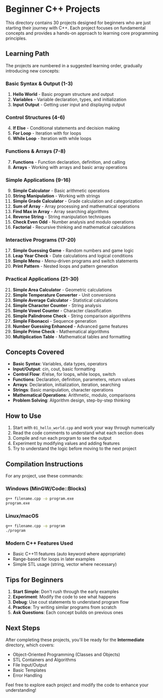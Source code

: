 # Beginner C++ Projects

This directory contains 30 projects designed for beginners who are just starting their journey with C++. Each project focuses on fundamental concepts and provides a hands-on approach to learning core programming principles.

## Learning Path

The projects are numbered in a suggested learning order, gradually introducing new concepts:

### Basic Syntax & Output (1-3)
1. **Hello World** - Basic program structure and output
2. **Variables** - Variable declaration, types, and initialization
3. **Input Output** - Getting user input and displaying output

### Control Structures (4-6)
4. **If Else** - Conditional statements and decision making
5. **For Loop** - Iteration with for loops
6. **While Loop** - Iteration with while loops

### Functions & Arrays (7-8)
7. **Functions** - Function declaration, definition, and calling
8. **Arrays** - Working with arrays and basic array operations

### Simple Applications (9-16)
9. **Simple Calculator** - Basic arithmetic operations
10. **String Manipulation** - Working with strings
11. **Simple Grade Calculator** - Grade calculation and categorization
12. **Sum of Array** - Array processing and mathematical operations
13. **Find Max in Array** - Array searching algorithms
14. **Reverse String** - String manipulation techniques
15. **Check Even Odd** - Number analysis and modulo operations
16. **Factorial** - Recursive thinking and mathematical calculations

### Interactive Programs (17-20)
17. **Simple Guessing Game** - Random numbers and game logic
18. **Leap Year Check** - Date calculations and logical conditions
19. **Simple Menu** - Menu-driven programs and switch statements
20. **Print Pattern** - Nested loops and pattern generation

### Practical Applications (21-30)
21. **Simple Area Calculator** - Geometric calculations
22. **Simple Temperature Converter** - Unit conversions
23. **Simple Average Calculator** - Statistical calculations
24. **Simple Character Counter** - String analysis
25. **Simple Vowel Counter** - Character classification
26. **Simple Palindrome Check** - String comparison algorithms
27. **Simple Fibonacci** - Sequence generation
28. **Number Guessing Enhanced** - Advanced game features
29. **Simple Prime Check** - Mathematical algorithms
30. **Multiplication Table** - Mathematical tables and formatting

## Concepts Covered

- **Basic Syntax**: Variables, data types, operators
- **Input/Output**: cin, cout, basic formatting
- **Control Flow**: if/else, for loops, while loops, switch
- **Functions**: Declaration, definition, parameters, return values
- **Arrays**: Declaration, initialization, iteration, searching
- **Strings**: Basic manipulation, character operations
- **Mathematical Operations**: Arithmetic, modulo, comparisons
- **Problem Solving**: Algorithm design, step-by-step thinking

## How to Use

1. Start with `01_hello_world.cpp` and work your way through numerically
2. Read the code comments to understand what each section does
3. Compile and run each program to see the output
4. Experiment by modifying values and adding features
5. Try to understand the logic before moving to the next project

## Compilation Instructions

For any project, use these commands:

### Windows (MinGW/Code::Blocks)
```bash
g++ filename.cpp -o program.exe
program.exe
```

### Linux/macOS
```bash
g++ filename.cpp -o program
./program
```

### Modern C++ Features Used
- Basic C++11 features (auto keyword where appropriate)
- Range-based for loops in later examples
- Simple STL usage (string, vector where necessary)

## Tips for Beginners

1. **Start Simple**: Don't rush through the early examples
2. **Experiment**: Modify the code to see what happens
3. **Debug**: Use cout statements to understand program flow
4. **Practice**: Try writing similar programs from scratch
5. **Ask Questions**: Each concept builds on previous ones

## Next Steps

After completing these projects, you'll be ready for the **Intermediate** directory, which covers:
- Object-Oriented Programming (Classes and Objects)
- STL Containers and Algorithms
- File Input/Output
- Basic Templates
- Error Handling

Feel free to explore each project and modify the code to enhance your understanding!